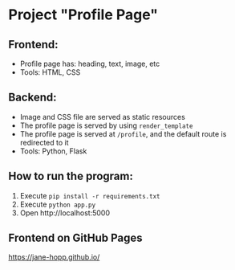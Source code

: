 # Project "Profile Page"

## Frontend:
- Profile page has: heading, text, image, etc
- Tools: HTML, CSS

## Backend:
- Image and CSS file are served as static resources
- The profile page is served by using `render_template`
- The profile page is served at `/profile`, and the default route is redirected to it
- Tools: Python, Flask

## How to run the program:
1. Execute `pip install -r requirements.txt`
2. Execute `python app.py`
3. Open http://localhost:5000

## Frontend on GitHub Pages
https://jane-hopp.github.io/
